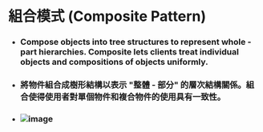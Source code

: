 組合模式 (Composite Pattern)
=====
* ### Compose objects into tree structures to represent whole - part hierarchies. Composite lets clients treat individual objects and compositions of objects uniformly.
* ### 將物件組合成樹形結構以表示 "整體 - 部分" 的層次結構關係。組合使得使用者對單個物件和複合物件的使用具有一致性。
* ### ![image](https://gitlab.com/ChiangWei/main/-/raw/master/DesignPatterns/Python/%E7%B5%84%E5%90%88%E6%A8%A1%E5%BC%8F%20(Composite%20Pattern)/%E7%B5%84%E5%90%88%E6%A8%A1%E5%BC%8F%E7%9A%84%E9%A1%9E%E5%88%A5%E5%9C%96.jpg)
